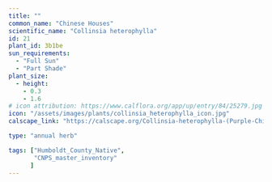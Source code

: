 ```yaml
---
title: ""
common_name: "Chinese Houses"
scientific_name: "Collinsia heterophylla"
id: 21
plant_id: 3b1be 
sun_requirements:
  - "Full Sun"
  - "Part Shade"
plant_size:
  - height: 
    - 0.3
    - 1.6
# icon attribution: https://www.calflora.org/app/up/entry/84/25279.jpg 
icon: "/assets/images/plants/collinsia_heterophylla_icon.jpg" 
calscape_link: "https://calscape.org/Collinsia-heterophylla-(Purple-Chinese-Houses)"

type: "annual herb"

tags: ["Humboldt_County_Native",
       "CNPS_master_inventory"
      ]
---
```



